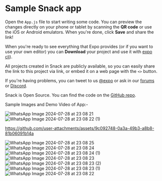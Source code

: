 # Sample Snack app

Open the `App.js` file to start writing some code. You can preview the changes directly on your phone or tablet by scanning the **QR code** or use the iOS or Android emulators. When you're done, click **Save** and share the link!

When you're ready to see everything that Expo provides (or if you want to use your own editor) you can **Download** your project and use it with [expo cli](https://docs.expo.dev/get-started/installation/#expo-cli)).

All projects created in Snack are publicly available, so you can easily share the link to this project via link, or embed it on a web page with the `<>` button.

If you're having problems, you can tweet to us [@expo](https://twitter.com/expo) or ask in our [forums](https://forums.expo.dev/c/expo-dev-tools/61) or [Discord](https://chat.expo.dev/).

Snack is Open Source. You can find the code on the [GitHub repo](https://github.com/expo/snack).

Sample Images and Demo Video of App:-

![WhatsApp Image 2024-07-28 at 23 08 21](https://github.com/user-attachments/assets/ea2c7a6c-c2be-4f0e-af47-99cef6ba9fae)
![WhatsApp Image 2024-07-28 at 23 08 22 (1)](https://github.com/user-attachments/assets/ba8a081d-e3d2-4741-8fcb-55124cc407e9)


https://github.com/user-attachments/assets/9c092748-0a3a-49b3-a8b8-81b06091b14a

![WhatsApp Image 2024-07-28 at 23 08 25](https://github.com/user-attachments/assets/6cb41484-350c-4746-928c-c8853044b9c0)
![WhatsApp Image 2024-07-28 at 23 08 24](https://github.com/user-attachments/assets/b208783e-e7bb-4e24-973f-e057b54b1267)
![WhatsApp Image 2024-07-28 at 23 08 24 (1)](https://github.com/user-attachments/assets/6f018579-cd84-49ef-987a-dba9dcd1e3d0)
![WhatsApp Image 2024-07-28 at 23 08 23](https://github.com/user-attachments/assets/58852bcc-c6d2-4b14-a1a3-0395f25fda44)
![WhatsApp Image 2024-07-28 at 23 08 23 (2)](https://github.com/user-attachments/assets/8cef6fca-31f5-45bf-8dc4-45b00438f959)
![WhatsApp Image 2024-07-28 at 23 08 23 (1)](https://github.com/user-attachments/assets/4534b235-e21d-4ed4-9989-8322b8b4fbdf)
![WhatsApp Image 2024-07-28 at 23 08 22](https://github.com/user-attachments/assets/c5e1ded6-ec4c-4bbf-b440-5abda294109e)
